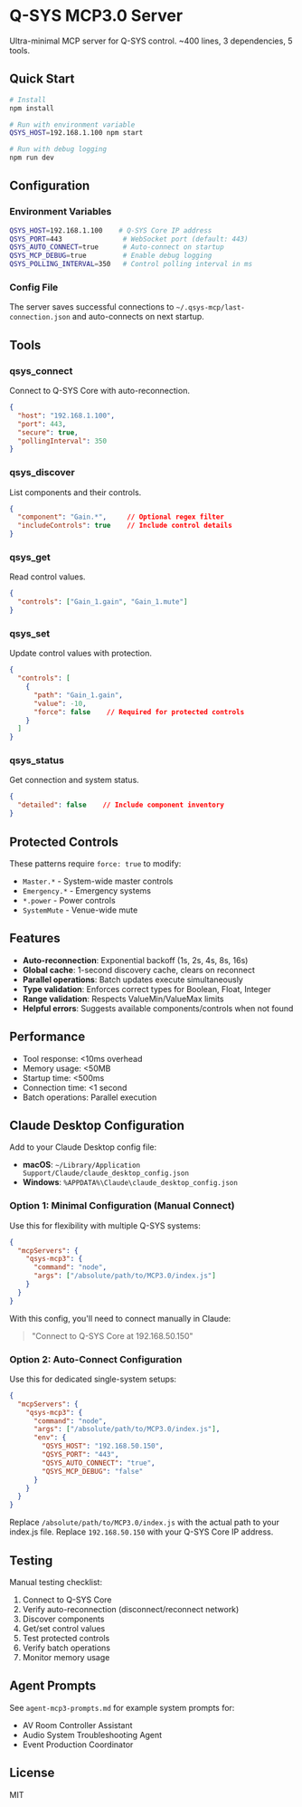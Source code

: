 # Q-SYS MCP3.0 Server

Ultra-minimal MCP server for Q-SYS control. ~400 lines, 3 dependencies, 5 tools.

## Quick Start

```bash
# Install
npm install

# Run with environment variable
QSYS_HOST=192.168.1.100 npm start

# Run with debug logging
npm run dev
```

## Configuration

### Environment Variables
```bash
QSYS_HOST=192.168.1.100    # Q-SYS Core IP address
QSYS_PORT=443               # WebSocket port (default: 443)
QSYS_AUTO_CONNECT=true      # Auto-connect on startup
QSYS_MCP_DEBUG=true         # Enable debug logging
QSYS_POLLING_INTERVAL=350   # Control polling interval in ms
```

### Config File
The server saves successful connections to `~/.qsys-mcp/last-connection.json` and auto-connects on next startup.

## Tools

### qsys_connect
Connect to Q-SYS Core with auto-reconnection.
```json
{
  "host": "192.168.1.100",
  "port": 443,
  "secure": true,
  "pollingInterval": 350
}
```

### qsys_discover
List components and their controls.
```json
{
  "component": "Gain.*",     // Optional regex filter
  "includeControls": true    // Include control details
}
```

### qsys_get
Read control values.
```json
{
  "controls": ["Gain_1.gain", "Gain_1.mute"]
}
```

### qsys_set
Update control values with protection.
```json
{
  "controls": [
    {
      "path": "Gain_1.gain",
      "value": -10,
      "force": false    // Required for protected controls
    }
  ]
}
```

### qsys_status
Get connection and system status.
```json
{
  "detailed": false    // Include component inventory
}
```

## Protected Controls

These patterns require `force: true` to modify:
- `Master.*` - System-wide master controls
- `Emergency.*` - Emergency systems
- `*.power` - Power controls
- `SystemMute` - Venue-wide mute

## Features

- **Auto-reconnection**: Exponential backoff (1s, 2s, 4s, 8s, 16s)
- **Global cache**: 1-second discovery cache, clears on reconnect
- **Parallel operations**: Batch updates execute simultaneously
- **Type validation**: Enforces correct types for Boolean, Float, Integer
- **Range validation**: Respects ValueMin/ValueMax limits
- **Helpful errors**: Suggests available components/controls when not found

## Performance

- Tool response: <10ms overhead
- Memory usage: <50MB
- Startup time: <500ms
- Connection time: <1 second
- Batch operations: Parallel execution

## Claude Desktop Configuration

Add to your Claude Desktop config file:
- **macOS**: `~/Library/Application Support/Claude/claude_desktop_config.json`
- **Windows**: `%APPDATA%\Claude\claude_desktop_config.json`

### Option 1: Minimal Configuration (Manual Connect)
Use this for flexibility with multiple Q-SYS systems:

```json
{
  "mcpServers": {
    "qsys-mcp3": {
      "command": "node",
      "args": ["/absolute/path/to/MCP3.0/index.js"]
    }
  }
}
```

With this config, you'll need to connect manually in Claude:
> "Connect to Q-SYS Core at 192.168.50.150"

### Option 2: Auto-Connect Configuration
Use this for dedicated single-system setups:

```json
{
  "mcpServers": {
    "qsys-mcp3": {
      "command": "node",
      "args": ["/absolute/path/to/MCP3.0/index.js"],
      "env": {
        "QSYS_HOST": "192.168.50.150",
        "QSYS_PORT": "443",
        "QSYS_AUTO_CONNECT": "true",
        "QSYS_MCP_DEBUG": "false"
      }
    }
  }
}
```

Replace `/absolute/path/to/MCP3.0/index.js` with the actual path to your index.js file.
Replace `192.168.50.150` with your Q-SYS Core IP address.

## Testing

Manual testing checklist:
1. Connect to Q-SYS Core
2. Verify auto-reconnection (disconnect/reconnect network)
3. Discover components
4. Get/set control values
5. Test protected controls
6. Verify batch operations
7. Monitor memory usage

## Agent Prompts

See `agent-mcp3-prompts.md` for example system prompts for:
- AV Room Controller Assistant
- Audio System Troubleshooting Agent
- Event Production Coordinator

## License

MIT
